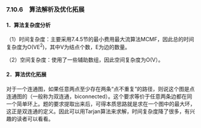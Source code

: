 ### 7.10.6　算法解析及优化拓展

#### 1．算法复杂度分析

（1）时间复杂度：主要采用7.4.5节的最小费用最大流算法MCMF，因此总的时间复杂度为O(VE<sup class="my_markdown">2</sup>)，其中V为结点个数，E为边的数量。

（2）空间复杂度：使用了一些辅助数组，因此空间复杂度为O(V）。

#### 2．算法优化拓展

对于一个连通图，如果任意两点至少存在两条“点不重复”的路径，则说这个图是点连通图的（一般称为双连通，biconnected）。这个要求等价于任意两条边都在同一个简单环上。题的要求提取出来后，可得本质思路就是求在一个图中的最大环，这正是双连通的定义。因此可以用Tarjan算法来求解，时间复杂度降了很多，有兴趣的读者可以看看。

